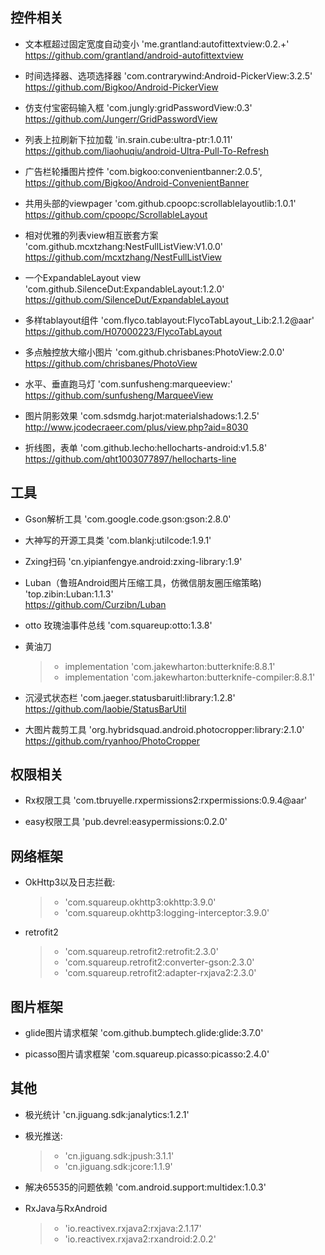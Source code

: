 ## 控件相关
* 文本框超过固定宽度自动变小    'me.grantland:autofittextview:0.2.+'
<br> https://github.com/grantland/android-autofittextview

* 时间选择器、选项选择器   <space><space><space>'com.contrarywind:Android-PickerView:3.2.5'
<br>  https://github.com/Bigkoo/Android-PickerView

* 仿支付宝密码输入框     'com.jungly:gridPasswordView:0.3'
<br>  https://github.com/Jungerr/GridPasswordView

* 列表上拉刷新下拉加载   'in.srain.cube:ultra-ptr:1.0.11'
<br> https://github.com/liaohuqiu/android-Ultra-Pull-To-Refresh

* 广告栏轮播图片控件   'com.bigkoo:convenientbanner:2.0.5',
<br> https://github.com/Bigkoo/Android-ConvenientBanner

* 共用头部的viewpager   'com.github.cpoopc:scrollablelayoutlib:1.0.1'
<br> https://github.com/cpoopc/ScrollableLayout

* 相对优雅的列表view相互嵌套方案   'com.github.mcxtzhang:NestFullListView:V1.0.0'
<br>https://github.com/mcxtzhang/NestFullListView

* 一个ExpandableLayout view    'com.github.SilenceDut:ExpandableLayout:1.2.0'
<br>https://github.com/SilenceDut/ExpandableLayout

* 多样tablayout组件       'com.flyco.tablayout:FlycoTabLayout_Lib:2.1.2@aar'
<br>https://github.com/H07000223/FlycoTabLayout

* 多点触控放大缩小图片     'com.github.chrisbanes:PhotoView:2.0.0'
<br>https://github.com/chrisbanes/PhotoView

*  水平、垂直跑马灯     'com.sunfusheng:marqueeview:<latest-version>'
<br>https://github.com/sunfusheng/MarqueeView

* 图片阴影效果   'com.sdsmdg.harjot:materialshadows:1.2.5'
<br>http://www.jcodecraeer.com/plus/view.php?aid=8030

* 折线图，表单  'com.github.lecho:hellocharts-android:v1.5.8'
<br>https://github.com/qht1003077897/hellocharts-line

## 工具
* Gson解析工具    'com.google.code.gson:gson:2.8.0'

* 大神写的开源工具类   'com.blankj:utilcode:1.9.1'

* Zxing扫码      'cn.yipianfengye.android:zxing-library:1.9'

* Luban（鲁班Android图片压缩工具，仿微信朋友圈压缩策略)      'top.zibin:Luban:1.1.3'
<br> https://github.com/Curzibn/Luban

* otto 玫瑰油事件总线  'com.squareup:otto:1.3.8'

*  黄油刀
    >* implementation 'com.jakewharton:butterknife:8.8.1'
    >* implementation 'com.jakewharton:butterknife-compiler:8.8.1'

* 沉浸式状态栏   'com.jaeger.statusbaruitl:library:1.2.8'
<br> https://github.com/laobie/StatusBarUtil

* 大图片裁剪工具   'org.hybridsquad.android.photocropper:library:2.1.0'
<br> https://github.com/ryanhoo/PhotoCropper

## 权限相关
* Rx权限工具    'com.tbruyelle.rxpermissions2:rxpermissions:0.9.4@aar'

* easy权限工具  'pub.devrel:easypermissions:0.2.0'

## 网络框架
* OkHttp3以及日志拦截:
    >*  'com.squareup.okhttp3:okhttp:3.9.0'
    >*  'com.squareup.okhttp3:logging-interceptor:3.9.0'

*  retrofit2
    >*  'com.squareup.retrofit2:retrofit:2.3.0'
    >*  'com.squareup.retrofit2:converter-gson:2.3.0'
    >*  'com.squareup.retrofit2:adapter-rxjava2:2.3.0'

## 图片框架
* glide图片请求框架     'com.github.bumptech.glide:glide:3.7.0'

* picasso图片请求框架   'com.squareup.picasso:picasso:2.4.0'

## 其他
* 极光统计     'cn.jiguang.sdk:janalytics:1.2.1'

* 极光推送:     
     >* 'cn.jiguang.sdk:jpush:3.1.1' 
     >* 'cn.jiguang.sdk:jcore:1.1.9'

* 解决65535的问题依赖      'com.android.support:multidex:1.0.3'

* RxJava与RxAndroid
     >*  'io.reactivex.rxjava2:rxjava:2.1.17'
     >*  'io.reactivex.rxjava2:rxandroid:2.0.2'

